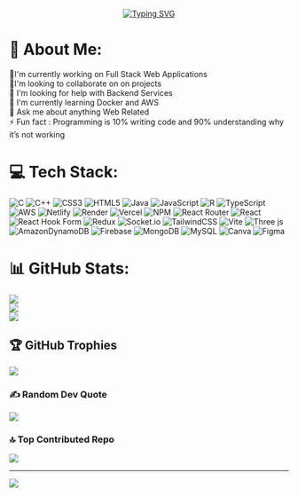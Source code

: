 <p align="center">
 <a href="#"><img src="https://readme-typing-svg.demolab.com?font=Fira+Code&pause=1000&random=false&width=435&lines=Hello%2C+Hii+I'm+Alok+Ranjan.;%E0%A4%A8%E0%A4%AE%E0%A4%B8%E0%A5%8D%E0%A4%A4%E0%A5%87+%2C+%E0%A4%AE%E0%A5%88%E0%A4%82+%E0%A4%86%E0%A4%B2%E0%A5%8B%E0%A4%95+%E0%A4%B0%E0%A4%82%E0%A4%9C%E0%A4%A8++%7C;Sat+Sri+Akaal+%2C+Maira+naam+Alok+Ranjan+aa;As+salamu+alaykum+!+ismee+Alok+Ranjan;Hola+!!+soy+Alok+Ranjan.;Bonjour%2C+je+m'appelle+Alok+Ranjan.;Hallo%2C+ich+bin+Alok+Ranjan." alt="Typing SVG" /></a>
</p>

# 💫 About Me:
🔭I'm currently working on Full Stack Web Applications<br>👯I'm looking to collaborate on on projects<br>🤝 I'm looking for help with Backend Services<br>🌱 I'm currently learning Docker and AWS<br>💬 Ask me about anything Web Related<br>⚡ Fun fact : Programming is 10% writing code and 90% understanding why it’s not working


# 💻 Tech Stack:
![C](https://img.shields.io/badge/c-%2300599C.svg?style=for-the-badge&logo=c&logoColor=white) ![C++](https://img.shields.io/badge/c++-%2300599C.svg?style=for-the-badge&logo=c%2B%2B&logoColor=white) ![CSS3](https://img.shields.io/badge/css3-%231572B6.svg?style=for-the-badge&logo=css3&logoColor=white) ![HTML5](https://img.shields.io/badge/html5-%23E34F26.svg?style=for-the-badge&logo=html5&logoColor=white) ![Java](https://img.shields.io/badge/java-%23ED8B00.svg?style=for-the-badge&logo=openjdk&logoColor=white) ![JavaScript](https://img.shields.io/badge/javascript-%23323330.svg?style=for-the-badge&logo=javascript&logoColor=%23F7DF1E) ![R](https://img.shields.io/badge/r-%23276DC3.svg?style=for-the-badge&logo=r&logoColor=white) ![TypeScript](https://img.shields.io/badge/typescript-%23007ACC.svg?style=for-the-badge&logo=typescript&logoColor=white) ![AWS](https://img.shields.io/badge/AWS-%23FF9900.svg?style=for-the-badge&logo=amazon-aws&logoColor=white) ![Netlify](https://img.shields.io/badge/netlify-%23000000.svg?style=for-the-badge&logo=netlify&logoColor=#00C7B7) ![Render](https://img.shields.io/badge/Render-%46E3B7.svg?style=for-the-badge&logo=render&logoColor=white) ![Vercel](https://img.shields.io/badge/vercel-%23000000.svg?style=for-the-badge&logo=vercel&logoColor=white) ![NPM](https://img.shields.io/badge/NPM-%23CB3837.svg?style=for-the-badge&logo=npm&logoColor=white) ![React Router](https://img.shields.io/badge/React_Router-CA4245?style=for-the-badge&logo=react-router&logoColor=white) ![React](https://img.shields.io/badge/react-%2320232a.svg?style=for-the-badge&logo=react&logoColor=%2361DAFB) ![React Hook Form](https://img.shields.io/badge/React%20Hook%20Form-%23EC5990.svg?style=for-the-badge&logo=reacthookform&logoColor=white) ![Redux](https://img.shields.io/badge/redux-%23593d88.svg?style=for-the-badge&logo=redux&logoColor=white) ![Socket.io](https://img.shields.io/badge/Socket.io-black?style=for-the-badge&logo=socket.io&badgeColor=010101) ![TailwindCSS](https://img.shields.io/badge/tailwindcss-%2338B2AC.svg?style=for-the-badge&logo=tailwind-css&logoColor=white) ![Vite](https://img.shields.io/badge/vite-%23646CFF.svg?style=for-the-badge&logo=vite&logoColor=white) ![Three js](https://img.shields.io/badge/threejs-black?style=for-the-badge&logo=three.js&logoColor=white) ![AmazonDynamoDB](https://img.shields.io/badge/Amazon%20DynamoDB-4053D6?style=for-the-badge&logo=Amazon%20DynamoDB&logoColor=white) ![Firebase](https://img.shields.io/badge/Firebase-039BE5?style=for-the-badge&logo=Firebase&logoColor=white) ![MongoDB](https://img.shields.io/badge/MongoDB-%234ea94b.svg?style=for-the-badge&logo=mongodb&logoColor=white) ![MySQL](https://img.shields.io/badge/mysql-%2300000f.svg?style=for-the-badge&logo=mysql&logoColor=white) ![Canva](https://img.shields.io/badge/Canva-%2300C4CC.svg?style=for-the-badge&logo=Canva&logoColor=white) ![Figma](https://img.shields.io/badge/figma-%23F24E1E.svg?style=for-the-badge&logo=figma&logoColor=white)
# 📊 GitHub Stats:
![](https://github-readme-stats.vercel.app/api?username=im-alok&theme=dark&hide_border=false&include_all_commits=false&count_private=false)<br/>
![](https://github-readme-streak-stats.herokuapp.com/?user=im-alok&theme=dark&hide_border=false)<br/>
![](https://github-readme-stats.vercel.app/api/top-langs/?username=im-alok&theme=dark&hide_border=false&include_all_commits=false&count_private=false&layout=compact)

## 🏆 GitHub Trophies
![](https://github-profile-trophy.vercel.app/?username=im-alok&theme=radical&no-frame=false&no-bg=true&margin-w=4)

### ✍️ Random Dev Quote
![](https://quotes-github-readme.vercel.app/api?type=horizontal&theme=light)

### 🔝 Top Contributed Repo
![](https://github-contributor-stats.vercel.app/api?username=im-alok&limit=5&theme=discord&combine_all_yearly_contributions=true)

---
[![](https://visitcount.itsvg.in/api?id=im-alok&icon=3&color=10)](https://visitcount.itsvg.in)

<!-- Proudly created with GPRM ( https://gprm.itsvg.in ) -->
